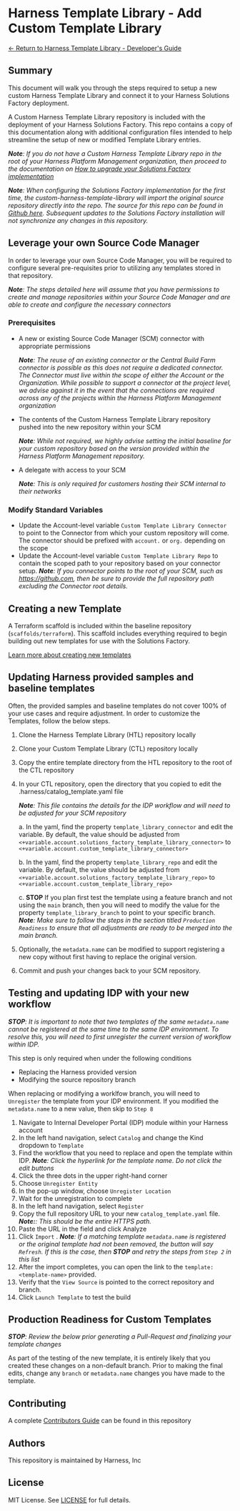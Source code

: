 # Harness Template Library - Add Custom Template Library
[<- Return to Harness Template Library - Developer's Guide](../README.md)

## Summary

This document will walk you through the steps required to setup a new custom Harness Template Library and connect it to your Harness Solutions Factory deployment.

A Custom Harness Template Library repository is included with the deployment of your Harness Solutions Factory.  This repo contains a copy of this documentation along with additional configuration files intended to help streamline the setup of new or modified Template Library entries.

_**Note**: If you do not have a Custom Harness Template Library repo in the root of your Harness Platform Management organization, then proceed to the documentation on [How to upgrade your Solutions Factory implementation](../docs/upgrading-your-installation.md)_

_**Note**: When configuring the Solutions Factory implementation for the first time, the custom-harness-template-library will import the original source repository directly into the repo.  The source for this repo can be found in [Github here](https://github.com/harness-solutions-factory/custom-harness-template-library).  Subsequent updates to the Solutions Factory installation will not synchronize any changes in this repository._

## Leverage your own Source Code Manager

In order to leverage your own Source Code Manager, you will be required to configure several pre-requisites prior to utilizing any templates stored in that repository.

_**Note**: The steps detailed here will assume that you have permissions to create and manage repositories within your Source Code Manager and are able to create and configure the necessary connectors_

### Prerequisites

- A new or existing Source Code Manager (SCM) connector with appropriate permissions

    _**Note**: The reuse of an existing connector or the Central Build Farm connector is possible as this does not require a dedicated connector.  The Connector must live within the scope of either the Account or the Organization. While possible to support a connector at the project level, we advise against it in the event that the connections are required across any of the projects within the Harness Platform Management organization_
- The contents of the Custom Harness Template Library repository pushed into the new repository within your SCM

    _**Note**: While not required, we highly advise setting the initial baseline for your custom repository based on the version provided within the Harness Platform Management repository._

- A delegate with access to your SCM

    _**Note**: This is only required for customers hosting their SCM internal to their networks_

### Modify Standard Variables

- Update the Account-level variable `Custom Template Library Connector` to point to the Connector from which your custom repository will come.  The connector should be prefixed with `account.` or `org.` depending on the scope
- Update the Account-level variable `Custom Template Library Repo` to contain the scoped path to your repository based on your connector setup. _**Note**: If you connector points to the root of your SCM, such as https://github.com, then be sure to provide the full repository path excluding the Connector root details._

## Creating a new Template

A Terraform scaffold is included within the baseline repository (`scaffolds/terraform`).  This scaffold includes everything required to begin building out new templates for use with the Solutions Factory.

[Learn more about creating new templates](../docs/add-terraform-template.md)

## Updating Harness provided samples and baseline templates

Often, the provided samples and baseline templates do not cover 100% of your use cases and require adjustment. In order to customize the Templates, follow the below steps.

1. Clone the Harness Template Library (HTL) repository locally
2. Clone your Custom Template Library (CTL) repository locally
3. Copy the entire template directory from the HTL repository to the root of the CTL repository
4. In your CTL repository, open the directory that you copied to edit the .harness/catalog_template.yaml file

    _**Note**: This file contains the details for the IDP workflow and will need to be adjusted for your SCM repository_

    a. In the yaml, find the property `template_library_connector` and edit the variable.  By default, the value should be adjusted from `<+variable.account.solutions_factory_template_library_connector>` to `<+variable.account.custom_template_library_connector>`

    b. In the yaml, find the property `template_library_repo` and edit the variable.  By default, the value should be adjusted from `<+variable.account.solutions_factory_template_library_repo>` to `<+variable.account.custom_template_library_repo>`

    c. **STOP** If you plan first test the template using a feature branch and not using the `main` branch, then you will need to modify the value for the property `template_library_branch` to point to your specific branch. _**Note**: Make sure to follow the steps in the section titled `Production Readiness` to ensure that all adjustments are ready to be merged into the main branch._

5. Optionally, the `metadata.name` can be modified to support registering a new copy without first having to replace the original version.
6. Commit and push your changes back to your SCM repository.

## Testing and updating IDP with your new workflow
_**STOP**: It is important to note that two templates of the same `metadata.name` cannot be registered at the same time to the same IDP environment. To resolve this, you will need to first unregister the current version of workflow within IDP._

This step is only required when under the following conditions

- Replacing the Harness provided version
- Modifying the source repository branch

When replacing or modifying a worklfow branch, you will need to `Unregister` the template from your IDP environment. If you modified the `metadata.name` to a new value, then skip to `Step 8`

1. Navigate to Internal Developer Portal (IDP) module within your Harness account
2. In the left hand navigation, select `Catalog` and change the Kind dropdown to `Template`
3. Find the workflow that you need to replace and open the template within IDP. _**Note**: Click the hyperlink for the template name. Do not click the edit buttons_
4. Click the three dots in the upper right-hand corner
5. Choose `Unregister Entity`
6. In the pop-up window, choose `Unregister Location`
7. Wait for the unregistration to complete
8. In the left hand navigation, select `Register`
9. Copy the full repository URL to your new `catalog_template.yaml` file.  _**Note:**: This should be the entire HTTPS path._
10. Paste the URL in the field and click Analyze
11. Click `Import` .  _**Note**: If a matching template `metadata.name` is registered or the original template had not been removed, the button will say `Refresh`.  If this is the case, then **STOP** and retry the steps from `Step 2` in this list_
12. After the import completes, you can open the link to the `template:<template-name>` provided.
13. Verify that the `View Source` is pointed to the correct repository and branch.
14. Click `Launch Template` to test the build

## Production Readiness for Custom Templates

_**STOP**: Review the below prior generating a Pull-Request and finalizing your template changes_

As part of the testing of the new template, it is entirely likely that you created these changes on a non-default branch.  Prior to making the final edits, change any `branch` or `metadata.name` changes you have made to the template.


## Contributing

A complete [Contributors Guide](../../CONTRIBUTING.md) can be found in this repository

## Authors

This repository is maintained by Harness, Inc

## License

MIT License. See [LICENSE](../../LICENSE) for full details.
